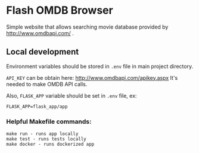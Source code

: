 # Flash OMDB Browser
Simple website that allows searching movie database provided by http://www.omdbapi.com/​ .

## Local development
Environment variables should be stored in `.env` file in main project directory.

`API_KEY` can be obtain here: http://www.omdbapi.com/apikey.aspx
It's needed to make OMDB API calls.

Also, `FLASK_APP` variable should be set in `.env` file, ex:

    FLASK_APP=flask_app/app
    
### Helpful Makefile commands:

    make run - runs app locally
    make test - runs tests locally
    make docker - runs dockerized app